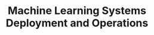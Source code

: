 ---
code: WMCS039-05
degree: MSc
order: 1
order: 4
coordinator:
  email: d.feitosa@rug.nl
  name: Daniel Feitosa
contact:  
  header: Contact
  members:
  - d.feitosa@rug.nl
title: Machine Learning Systems Deployment and Operations
homepage: https://ocasys.rug.nl/current/catalog/course/WMCS039-05
---